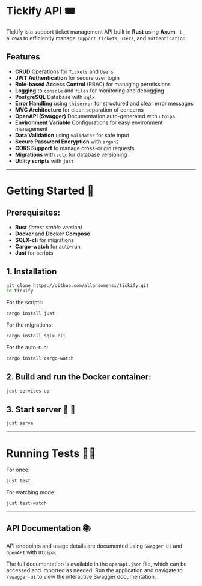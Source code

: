 # Tickify API 🎟

Tickify is a support ticket management API built in **Rust** using **Axum**. It allows to efficiently manage `support tickets`, `users`, and `authentication`.

## Features
- **CRUD** Operations for `Tickets` and `Users`
- **JWT Authentication** for secure user login
- **Role-based Access Control** (RBAC) for managing permissions
- **Logging** to `console` and `files` for monitoring and debugging
- **PostgreSQL** Database with `sqlx`
- **Error Handling** using `thiserror` for structured and clear error messages
- **MVC Architecture** for clean separation of concerns
- **OpenAPI (Swagger)** Documentation auto-generated with `utoipa`
- **Environment Variable** Configurations for easy environment management
- **Data Validation** using `validator` for safe input
- **Secure Password Encryption** with `argon2`
- **CORS Support** to manage cross-origin requests
- **Migrations** with `sqlx` for database versioning
- **Utility scripts** with `just`

---

# Getting Started 🎯
## Prerequisites:

- **Rust** *(latest stable version)*
- **Docker** and **Docker Compose**
- **SQLX-cli** for migrations
- **Cargo-watch** for auto-run
- **Just** for scripts

## 1. Installation

``` bash
git clone https://github.com/allansomensi/tickify.git
cd tickify
```

For the scripts:
``` elixir
cargo install just
```

For the migrations:
``` elixir
cargo install sqlx-cli
```

For the auto-run:
``` elixir
cargo install cargo-watch
```

## 2. Build and run the Docker container:

``` elixir
just services-up
```

## 3. Start server 🚀 🚀 

``` elixir
just serve
```

---

# Running Tests 👨‍🔬

For once:
``` elixir
just test
```

For watching mode:
``` elixir
just test-watch
```

---

## API Documentation 📚

API endpoints and usage details are documented using `Swagger UI` and `OpenAPI` with `Utoipa`.

The full documentation is available in the `openapi.json` file, which can be accessed and imported as needed. Run the application and navigate to `/swagger-ui` to view the interactive Swagger documentation.
